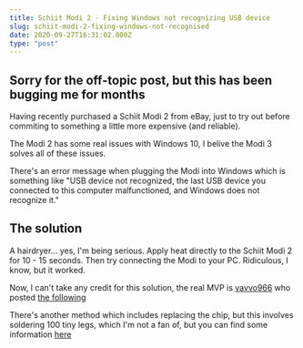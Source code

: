 ```yaml
---
title: Schiit Modi 2 - Fixing Windows not recognizing USB device
slug: schiit-modi-2-fixing-windows-not-recognised
date: 2020-09-27T16:31:02.000Z
type: "post"
---
```




## Sorry for the off-topic post, but this has been bugging me for months

Having recently purchased a Schiit Modi 2 from eBay, just to try out before commiting to something a little more expensive (and reliable).

The Modi 2 has some real issues with Windows 10, I belive the Modi 3 solves all of these issues.

There's an error message when plugging the Modi into Windows which is something like "USB device not recognized, the last USB device you connected to this computer malfunctioned, and Windows does not recognize it."

## The solution

A hairdryer... yes, I'm being serious. Apply heat directly to the Schiit Modi 2 for 10 - 15 seconds. Then try connecting the Modi to your PC. Ridiculous, I know, but it worked.

Now, I can't take any credit for this solution, the real MVP is [vavvo966](https://www.audiosciencereview.com/forum/index.php?members/vavvo966.5405/) who posted [the following ](https://www.audiosciencereview.com/forum/index.php?threads/please-help-schiit-modi-2-not-being-recognized-anymore-by-windows.5943/page-2#post-136701)

There's another method which includes replacing the chip, but this involves soldering 100 tiny legs, which I'm not a fan of, but you can find some information [here](https://www.audiosciencereview.com/forum/index.php?threads/please-help-schiit-modi-2-not-being-recognized-anymore-by-windows.5943/page-5#post-468079)
